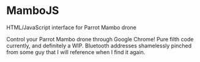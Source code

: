 # MamboJS
HTML/JavaScript interface for Parrot Mambo drone

Control your Parrot Mambo drone through Google Chrome! Pure filth code currently, and definitely a WIP. Bluetooth addresses shamelessly pinched from some guy that I will reference when I find it again.
